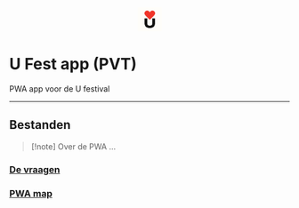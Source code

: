 <div style="text-align: center;">
    <img src="./assets/imgs/logoWhite.webp" alt="" style="height: 43px" />
</div>

# U Fest app (PVT)
PWA app voor de U festival

----

## Bestanden

> [!note] Over de PWA
> ...

### [De vraagen](./markdowns/de-vragen.md)
### [PWA map](./src)
